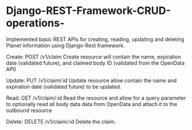 # Django-REST-Framework-CRUD-operations-
Implemented basic REST APIs for creating, reading, updating and deleting Planet information using Django-Rest framework.

Create: POST /v1/claim
Create resource will contain the name, expiration date (validated future), and claimed body ID (validated from the OpenData API)

Update: PUT /v1/claim/:id
Update resource allow contain the name and expiration date (validated future) to be updated.

Read: GET /v1/claim/:id
Read the resource and allow for a query parameter to optionally read all body data data from OpenData and attach it to the outbound resource

Delete: DELETE /v1/claim/:id
Delete the claim.
